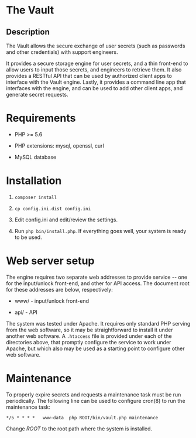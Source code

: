 The Vault
=========

Description
-----------

The Vault allows the secure exchange of user secrets (such as
passwords and other credentials) with support engineers.

It provides a secure storage engine for user secrets, and a thin
front-end to allow users to input those secrets, and engineers to
retrieve them. It also provides a RESTful API that can be used by
authorized client apps to interface with the Vault engine. Lastly, it
provides a command line app that interfaces with the engine, and can
be used to add other client apps, and generate secret requests.


Requirements
============

* PHP >= 5.6

* PHP extensions: mysql, openssl, curl

* MySQL database


Installation
============

1. `composer install`

2. `cp config.ini.dist config.ini`

3. Edit config.ini and edit/review the settings.

4. Run `php bin/install.php`. If everything goes well, your system is
ready to be used.


Web server setup
================

The engine requires two separate web addresses to provide service --
one for the input/unlock front-end, and other for API access. The
document root for these addresses are below, respectively:

* www/ - input/unlock front-end

* api/ - API

The system was tested under Apache. It requires only standard PHP
serving from the web software, so it may be straightforward to install
it under another web software. A `.htaccess` file is provided under
each of the directories above, that promptly configure the service to
work under Apache, but which also may be used as a starting point to
configure other web software.


Maintenance
===========

To properly expire secrets and requests a maintenance task must be run
periodically. The following line can be used to configure cron(8) to
run the maintenance task:

    */5 * * * *   www-data  php ROOT/bin/vault.php maintenance

Change *ROOT* to the root path where the system is installed.
